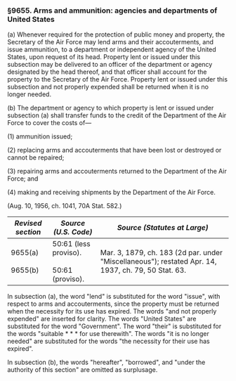 ### §9655. Arms and ammunition: agencies and departments of United States ###

(a) Whenever required for the protection of public money and property, the Secretary of the Air Force may lend arms and their accouterments, and issue ammunition, to a department or independent agency of the United States, upon request of its head. Property lent or issued under this subsection may be delivered to an officer of the department or agency designated by the head thereof, and that officer shall account for the property to the Secretary of the Air Force. Property lent or issued under this subsection and not properly expended shall be returned when it is no longer needed.

(b) The department or agency to which property is lent or issued under subsection (a) shall transfer funds to the credit of the Department of the Air Force to cover the costs of—

(1) ammunition issued;

(2) replacing arms and accouterments that have been lost or destroyed or cannot be repaired;

(3) repairing arms and accouterments returned to the Department of the Air Force; and

(4) making and receiving shipments by the Department of the Air Force.

(Aug. 10, 1956, ch. 1041, 70A Stat. 582.)

|   *Revised section*    |             *Source (U.S. Code)*              |                                   *Source (Statutes at Large)*                                    |
|------------------------|-----------------------------------------------|---------------------------------------------------------------------------------------------------|
|9655(a)<br/><br/>9655(b)|50:61 (less proviso).<br/><br/>50:61 (proviso).|Mar. 3, 1879, ch. 183 (2d par. under "Miscellaneous"); restated Apr. 14, 1937, ch. 79, 50 Stat. 63.|

In subsection (a), the word "lend" is substituted for the word "issue", with respect to arms and accouterments, since the property must be returned when the necessity for its use has expired. The words "and not properly expended" are inserted for clarity. The words "United States" are substituted for the word "Government". The word "their" is substituted for the words "suitable \* \* \* for use therewith". The words "it is no longer needed" are substituted for the words "the necessity for their use has expired".

In subsection (b), the words "hereafter", "borrowed", and "under the authority of this section" are omitted as surplusage.